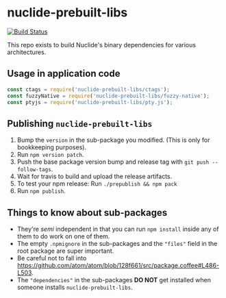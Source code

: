 # nuclide-prebuilt-libs

[![Build Status](https://travis-ci.org/facebooknuclide/nuclide-prebuilt-libs.svg?branch=master)](https://travis-ci.org/facebooknuclide/nuclide-prebuilt-libs)

This repo exists to build Nuclide's binary dependencies for various architectures.

## Usage in application code

```js
const ctags = require('nuclide-prebuilt-libs/ctags');
const fuzzyNative = require('nuclide-prebuilt-libs/fuzzy-native');
const ptyjs = require('nuclide-prebuilt-libs/pty.js');
```

## Publishing `nuclide-prebuilt-libs`

1. Bump the `version` in the sub-package you modified. (This is only for bookkeeping purposes).
2. Run `npm version patch`.
3. Push the base package version bump and release tag with `git push --follow-tags`.
4. Wait for travis to build and upload the release artifacts.
5. To test your npm release: Run `./prepublish && npm pack`
6. Run `npm publish`.

## Things to know about sub-packages

* They're _semi_ independent in that you can run `npm install` inside any of them to do work on one of them.
* The empty `.npmignore` in the sub-packages and the `"files"` field in the root package are super important.
* Be careful not to fall into https://github.com/atom/atom/blob/128f661/src/package.coffee#L486-L503.
* The `"dependencies"` in the sub-packages **DO NOT** get installed when someone installs `nuclide-prebuilt-libs`.
